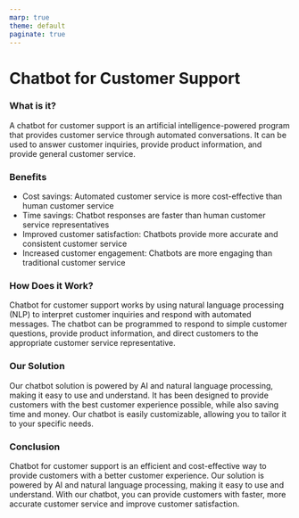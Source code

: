 ```yaml
---
marp: true
theme: default
paginate: true
---
```

# Chatbot for Customer Support 

### What is it?

A chatbot for customer support is an artificial intelligence-powered program that provides customer service through automated conversations. It can be used to answer customer inquiries, provide product information, and provide general customer service. 

### Benefits 

- Cost savings: Automated customer service is more cost-effective than human customer service
- Time savings: Chatbot responses are faster than human customer service representatives
- Improved customer satisfaction: Chatbots provide more accurate and consistent customer service 
- Increased customer engagement: Chatbots are more engaging than traditional customer service

### How Does it Work? 

Chatbot for customer support works by using natural language processing (NLP) to interpret customer inquiries and respond with automated messages. The chatbot can be programmed to respond to simple customer questions, provide product information, and direct customers to the appropriate customer service representative. 

### Our Solution 

Our chatbot solution is powered by AI and natural language processing, making it easy to use and understand. It has been designed to provide customers with the best customer experience possible, while also saving time and money. Our chatbot is easily customizable, allowing you to tailor it to your specific needs. 

### Conclusion 

Chatbot for customer support is an efficient and cost-effective way to provide customers with a better customer experience. Our solution is powered by AI and natural language processing, making it easy to use and understand. With our chatbot, you can provide customers with faster, more accurate customer service and improve customer satisfaction.
  